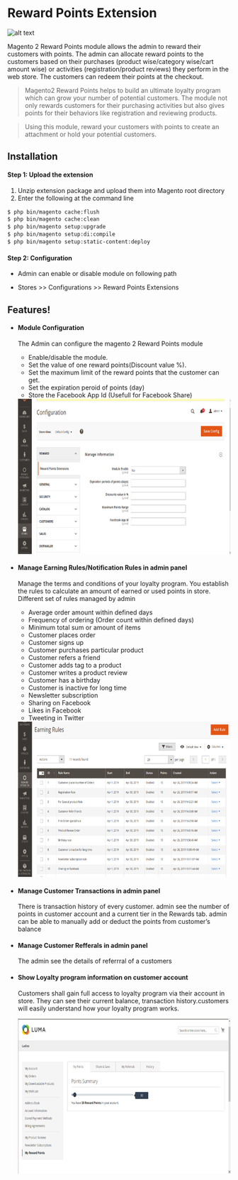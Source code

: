 # Reward Points Extension
![alt text](http://www.cardexpert.in/wp-content/uploads/2015/07/credit_card_reward_points-cashback.png)

Magento 2 Reward Points module allows the admin to reward their customers with points. The admin can allocate reward points to the customers based on their purchases (product wise/category wise/cart amount wise) or activities (registration/product reviews) they perform in the web store. The customers can redeem their points at the checkout.


> Magento2 Reward Points helps to build an ultimate loyalty program which can grow your number of potential customers. The module not only rewards customers for their purchasing activities but also gives points for their behaviors like registration and reviewing products.

> Using this module, reward your customers with points to create an attachment or hold your potential customers.


## Installation
#### Step 1: Upload the extension

1) Unzip extension package and upload them into Magento root directory
2) Enter the following at the command line

```sh
$ php bin/magento cache:flush
$ php bin/magento cache:clean
$ php bin/magento setup:upgrade
$ php bin/magento setup:di:compile
$ php bin/magento setup:static-content:deploy

```
#### Step 2: Configuration

 - Admin can enable or disable module on following path
 
 - Stores >> Configurations >> Reward Points Extensions

## Features!

- #### Module Configuration

  The Admin can configure the magento 2 Reward Points module 
  * Enable/disable the module.
  * Set the value of one reward points(Discount value %).
  * Set the maximum limit of the reward points that the customer can get.
  * Set the expiration peroid of points (day)
  * Store the Facebook App Id (Usefull for Facebook Share)
  
   <img src="https://github.com/nishadjadhav/Reward_img/blob/master/configurations.png" height="350" width="700">
 
 - #### Manage Earning Rules/Notification Rules in admin panel
   Manage the terms and conditions of your loyalty program. You establish the rules to calculate an amount of earned or used points in store.
   Different set of rules managed by admin
    * Average order amount within defined days
    * Frequency of ordering (Order count within defined days)
    * Minimum total sum or amount of items
    * Customer places order
    * Customer signs up
    * Customer purchases particular product
    * Customer refers a friend
    * Customer adds tag to a product
    * Customer writes a product review
    * Customer has a birthday
    * Customer is inactive for long time
    * Newsletter subscription
    * Sharing on Facebook
    * Likes in Facebook
    * Tweeting in Twitter

   <img src="https://github.com/nishadjadhav/Reward_img/blob/master/admin_rule.png" height="350" width="700">

  - #### Manage Customer Transactions in admin panel
     There is transaction history of every customer. admin see the number of points in customer account and a current tier in the Rewards tab. admin can be able to manually add or deduct the points from customer’s balance
     
 - #### Manage Customer Refferals in admin panel
     The admin see the details of referrral of a customers
     
 - #### Show Loyalty program information on customer account
   Customers shall gain full access to loyalty program via their account in store. They can see their current balance, transaction history.customers will easily understand how your loyalty program works.

   <img src="https://github.com/nishadjadhav/Reward_img/blob/master/customer_pt.png" height="350" width="700">
 

     
     
